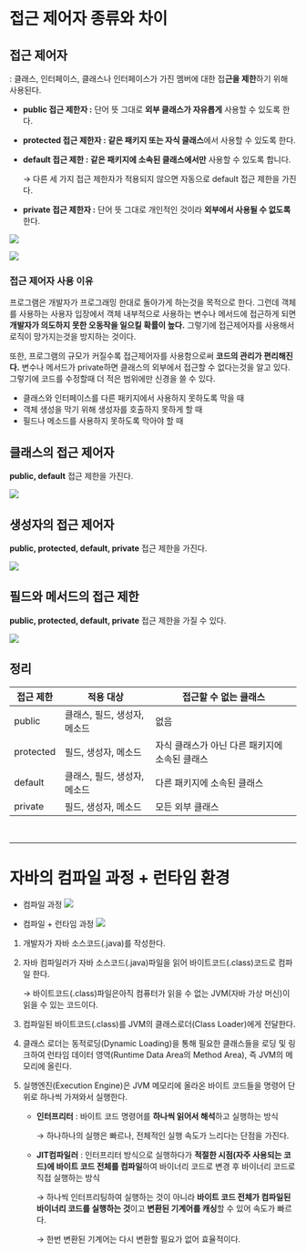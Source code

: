 # 접근 제어자 종류와 차이

## 접근 제어자

: 클래스, 인터페이스, 클래스나 인터페이스가 가진 멤버에 대한 접**근을 제한**하기 위해 사용된다.

- **public 접근 제한자 :** 단어 뜻 그대로 **외부 클래스가 자유롭게** 사용할 수 있도록 한다.
- **protected 접근 제한자 :** **같은 패키지 또는 자식 클래스**에서 사용할 수 있도록 한다.
- **default 접근 제한 :** **같은 패키지에 소속된 클래스에서만** 사용할 수 있도록 합니다.
    
    → 다른 세 가지 접근 제한자가 적용되지 않으면 자동으로 default 접근 제한을 가진다.
    
- **private 접근 제한자 :** 단어 뜻 그대로 개인적인 것이라 **외부에서 사용될 수 없도록** 한다.

![](https://velog.velcdn.com/images/kjyeon1101/post/61252075-5eb7-45ec-82a5-389a4ee48b6f/image.png)


![](https://hongong.hanbit.co.kr/wp-content/uploads/2021/09/01-자바의-접근-제한자_public_private-800x411.png)

### 접근 제어자 사용 이유

프로그램은 개발자가 프로그래밍 한대로 돌아가게 하는것을 목적으로 한다. 그런데 객체를 사용하는 사용자 입장에서 객체 내부적으로 사용하는 변수나 메서드에 접근하게 되면 **개발자가 의도하지 못한 오동작을 일으킬 확률이 높다.** 그렇기에 접근제어자를 사용해서 로직이 망가지는것을 방지하는 것이다.

또한, 프로그램의 규모가 커질수록 접근제어자를 사용함으로써 **코드의 관리가 편리해진다.** 변수나 메서드가 private하면 클래스의 외부에서 접근할 수 없다는것을 알고 있다. 그렇기에 코드를 수정할때 더 적은 범위에만 신경을 쓸 수 있다.

- 클래스와 인터페이스를 다른 패키지에서 사용하지 못하도록 막을 때
- 객체 생성을 막기 위해 생성자를 호출하지 못하게 할 때
- 필드나 메소드를 사용하지 못하도록 막아야 할 때

## 클래스의 접근 제어자

**public, default** 접근 제한을 가진다.

![](https://hongong.hanbit.co.kr/wp-content/uploads/2021/09/02-java_public_class_private_class-e1630984380551.png)

## 생성자의 접근 제어자

**public, protected, default, private** 접근 제한을 가진다.

![](https://hongong.hanbit.co.kr/wp-content/uploads/2021/09/05-자바-생성자의-접근-제한-public-private-e1630984935430.png)

## 필드와 메서드의 접근 제한
**public, protected, default, private** 접근 제한을 가질 수 있다.

![](https://hongong.hanbit.co.kr/wp-content/uploads/2021/09/06-자바-필드와-메소드의-접근-제한-800x175.png)

## 정리

| 접근 제한 | 적용 대상 | 접근할 수 없는 클래스 |
| --- | --- | --- |
| public | 클래스, 필드, 생성자, 메소드 | 없음 |
| protected | 필드, 생성자, 메소드 | 자식 클래스가 아닌 다른 패키지에 소속된 클래스 |
| default | 클래스, 필드, 생성자, 메소드 | 다른 패키지에 소속된 클래스 |
| private | 필드, 생성자, 메소드 | 모든 외부 클래스 |


<br>

---

# 자바의 컴파일 과정 + 런타임 환경

- 컴파일 과정
![](https://camo.githubusercontent.com/4305def02d4ac05b046a5092f0f73b19c54da449eb128b0361858322acc80af1/68747470733a2f2f76656c6f672e76656c63646e2e636f6d2f696d616765732f63616c6c613334393471686b2f706f73742f32656438316439302d623039342d346135332d393631652d3134386538376664613066622f696d6167652e706e67)

- 컴파일 + 런타임 과정
![](https://tcpschool.com/lectures/img_java_programming.png)

1. 개발자가 자바 소스코드(.java)를 작성한다.
2. 자바 컴파일러가 자바 소스코드(.java)파일을 읽어 바이트코드(.class)코드로 컴파일 한다. 
    
    → 바이트코드(.class)파일은아직 컴퓨터가 읽을 수 없는 JVM(자바 가상 머신)이 읽을 수 있는 코드이다. 
    
3. 컴파일된 바이트코드(.class)를 JVM의 클래스로더(Class Loader)에게 전달한다.
4. 클래스 로더는 동적로딩(Dynamic Loading)을 통해 필요한 클래스들을 로딩 및 링크하여 런타임 데이터 영역(Runtime Data Area의 Method Area), 즉 JVM의 메모리에 올린다.
5. 실행엔진(Execution Engine)은 JVM 메모리에 올라온 바이트 코드들을 명령어 단위로 하나씩 가져와서 실행한다. 
    - **인터프리터** : 바이트 코드 명령어를 **하나씩 읽어서 해석**하고 실행하는 방식
        
        → 하나하나의 실행은 빠르나, 전체적인 실행 속도가 느리다는 단점을 가진다.
        
    - **JIT컴파일러** : 인터프리터 방식으로 실행하다가 **적절한 시점(자주 사용되는 코드)에 바이트 코드 전체를 컴파일**하여 바이너리 코드로 변경 후 바이너리 코드로 직접 실행하는 방식
        
        → 하나씩 인터프리팅하여 실행하는 것이 아니라 **바이트 코드 전체가 컴파일된 바이너리 코드를 실행하는 것**이고 **변환된 기계어를 캐싱**할 수 있어 속도가 빠르다. 
        
        → 한번 변환된 기계어는 다시 변환할 필요가 없어 효율적이다.
        